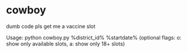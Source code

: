 # cowboy
dumb code pls get me a vaccine slot

Usage:
  python cowboy.py %district_id% %startdate% (optional flags: o: show only available slots, a: show only 18+ slots) 
